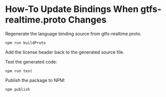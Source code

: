# How-To Update Bindings When gtfs-realtime.proto Changes

Regenerate the language binding source from gtfs-realtime.proto.

```
npm run buildProto
```

Add the license header back to the generated source file.

Test the generated code:

```
npm run test
```

Publish the package to NPM:

```
npm publish
```
